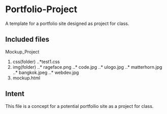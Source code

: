 # Portfolio-Project
A template for a portfolio site designed as project for class.
## Included files
Mockup_Project
  1. css(folder)
    ..*test1.css
  2. img(folder)
    ..* rageface.png
    ..* code.jpg
    ..* ulogo.jpg
    ..* matterhorn.jpg
    ..* bangkok.jpeg
    ..* webdev.jpg
  3. mockup.html
  
  ## Intent
  This file is a concept for a potential portfoilio site as a project for class.
